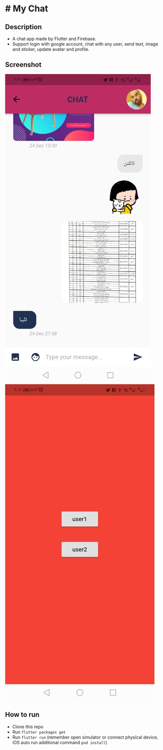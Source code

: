 # # My Chat

## Description
* A chat app made by Flutter and Firebase.
* Support login with google account, chat with any user, send text, image and sticker, update avatar and profile.


## Screenshot
<img src="https://github.com/akddah/myFirebaseChat/blob/main/screenshots/FlutterChatDemo.gif">
<img src="https://github.com/akddah/myFirebaseChat/blob/main/screenshots/web_hi_res_512.png">

## How to run
* Clone this repo
* Run `flutter packages get`
* Run `flutter run` (remember open simulator or connect physical device, iOS auto run additional command `pod install`)
